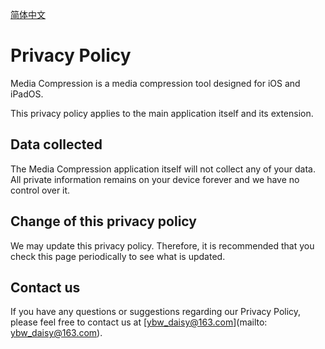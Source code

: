 [简体中文](https://ybwdaisy.github.io/media-compression-app/privacy-policy-cn)

# Privacy Policy

Media Compression is a media compression tool designed for iOS and iPadOS.

This privacy policy applies to the main application itself and its extension.

## Data collected

The Media Compression application itself will not collect any of your data. All private information remains on your device forever and we have no control over it.

## Change of this privacy policy

We may update this privacy policy. Therefore, it is recommended that you check this page periodically to see what is updated.

## Contact us

If you have any questions or suggestions regarding our Privacy Policy, please feel free to contact us at [ybw_daisy@163.com](mailto: ybw_daisy@163.com).
